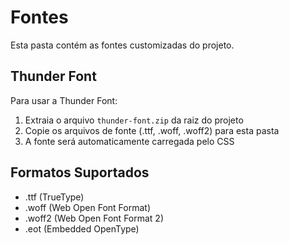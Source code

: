 # Fontes

Esta pasta contém as fontes customizadas do projeto.

## Thunder Font

Para usar a Thunder Font:

1. Extraia o arquivo `thunder-font.zip` da raiz do projeto
2. Copie os arquivos de fonte (.ttf, .woff, .woff2) para esta pasta
3. A fonte será automaticamente carregada pelo CSS

## Formatos Suportados

- .ttf (TrueType)
- .woff (Web Open Font Format)
- .woff2 (Web Open Font Format 2)
- .eot (Embedded OpenType)


